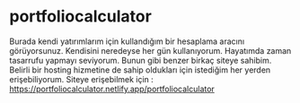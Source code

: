 # portfoliocalculator

Burada kendi yatırımlarım için kullandığım bir hesaplama aracını görüyorsunuz. Kendisini neredeyse her gün kullanıyorum. Hayatımda zaman tasarrufu yapmayı seviyorum. Bunun gibi benzer birkaç siteye sahibim.
Belirli bir hosting hizmetine de sahip oldukları için istediğim her yerden erişebiliyorum.
Siteye erişebilmek için : https://portfoliocalculator.netlify.app/portfoliocalculator
